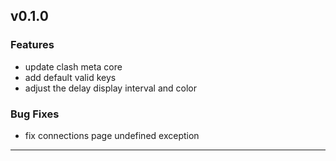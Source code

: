 ## v0.1.0

### Features

- update clash meta core
- add default valid keys
- adjust the delay display interval and color

### Bug Fixes

- fix connections page undefined exception

---